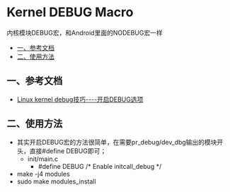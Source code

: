 # Kernel DEBUG Macro

内核模块DEBUG宏，和Android里面的NODEBUG宏一样

* [一、参考文档](#一参考文档)
* [二、使用方法](#二使用方法)

## 一、参考文档

* [Linux kernel debug技巧----开启DEBUG选项](http://www.wowotech.net/linux_application/kernel_debug_enable.html)

## 二、使用方法

* 其实开启DEBUG宏的方法很简单，在需要pr_debug/dev_dbg输出的模块开头，直接#define DEBUG即可；
  * init/main.c
    * #define DEBUG           /* Enable initcall_debug */
* make -j4 modules
* sudo make modules_install